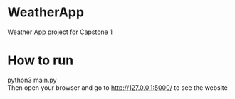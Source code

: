 # WeatherApp
Weather App project for Capstone 1

# How to run
python3 main.py  
Then open your browser and go to http://127.0.0.1:5000/ to see the website

